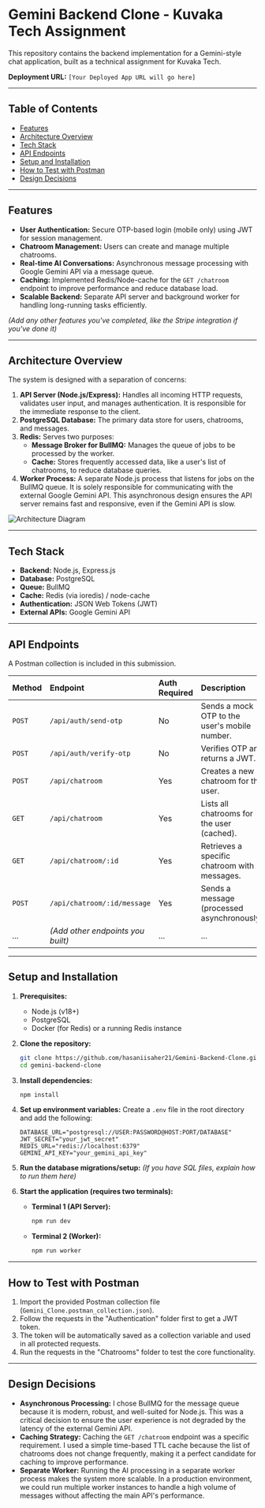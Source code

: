 # Gemini Backend Clone - Kuvaka Tech Assignment

This repository contains the backend implementation for a Gemini-style chat application, built as a technical assignment for Kuvaka Tech.

**Deployment URL:** `[Your Deployed App URL will go here]`

---

## Table of Contents

- [Features](#features)
- [Architecture Overview](#architecture-overview)
- [Tech Stack](#tech-stack)
- [API Endpoints](#api-endpoints)
- [Setup and Installation](#setup-and-installation)
- [How to Test with Postman](#how-to-test-with-postman)
- [Design Decisions](#design-decisions)

---

## Features

- **User Authentication:** Secure OTP-based login (mobile only) using JWT for session management.
- **Chatroom Management:** Users can create and manage multiple chatrooms.
- **Real-time AI Conversations:** Asynchronous message processing with Google Gemini API via a message queue.
- **Caching:** Implemented Redis/Node-cache for the `GET /chatroom` endpoint to improve performance and reduce database load.
- **Scalable Backend:** Separate API server and background worker for handling long-running tasks efficiently.

*(Add any other features you've completed, like the Stripe integration if you've done it)*

---

## Architecture Overview

The system is designed with a separation of concerns:

1.  **API Server (Node.js/Express):** Handles all incoming HTTP requests, validates user input, and manages authentication. It is responsible for the immediate response to the client.
2.  **PostgreSQL Database:** The primary data store for users, chatrooms, and messages.
3.  **Redis:** Serves two purposes:
    * **Message Broker for BullMQ:** Manages the queue of jobs to be processed by the worker.
    * **Cache:** Stores frequently accessed data, like a user's list of chatrooms, to reduce database queries.
4.  **Worker Process:** A separate Node.js process that listens for jobs on the BullMQ queue. It is solely responsible for communicating with the external Google Gemini API. This asynchronous design ensures the API server remains fast and responsive, even if the Gemini API is slow.

![Architecture Diagram](https://i.imgur.com/8aGZ5eB.png)

---

## Tech Stack

- **Backend:** Node.js, Express.js
- **Database:** PostgreSQL
- **Queue:** BullMQ
- **Cache:** Redis (via ioredis) / node-cache
- **Authentication:** JSON Web Tokens (JWT)
- **External APIs:** Google Gemini API

---

## API Endpoints

A Postman collection is included in this submission.

| Method | Endpoint                  | Auth Required | Description                                     |
| :----- | :------------------------ | :------------ | :---------------------------------------------- |
| `POST` | `/api/auth/send-otp`      | No            | Sends a mock OTP to the user's mobile number.   |
| `POST` | `/api/auth/verify-otp`    | No            | Verifies OTP and returns a JWT.                 |
| `POST` | `/api/chatroom`           | Yes           | Creates a new chatroom for the user.            |
| `GET`  | `/api/chatroom`           | Yes           | Lists all chatrooms for the user (cached).      |
| `GET`  | `/api/chatroom/:id`       | Yes           | Retrieves a specific chatroom with messages.    |
| `POST` | `/api/chatroom/:id/message` | Yes           | Sends a message (processed asynchronously). |
| ...    | *(Add other endpoints you built)* | ...           | ...                                             |

---

## Setup and Installation

1.  **Prerequisites:**
    * Node.js (v18+)
    * PostgreSQL
    * Docker (for Redis) or a running Redis instance

2.  **Clone the repository:**
    ```bash
    git clone https://github.com/hasaniisaher21/Gemini-Backend-Clone.git
    cd gemini-backend-clone
    ```

3.  **Install dependencies:**
    ```bash
    npm install
    ```

4.  **Set up environment variables:**
    Create a `.env` file in the root directory and add the following:
    ```
    DATABASE_URL="postgresql://USER:PASSWORD@HOST:PORT/DATABASE"
    JWT_SECRET="your_jwt_secret"
    REDIS_URL="redis://localhost:6379"
    GEMINI_API_KEY="your_gemini_api_key"
    ```

5.  **Run the database migrations/setup:**
    *(If you have SQL files, explain how to run them here)*

6.  **Start the application (requires two terminals):**
    * **Terminal 1 (API Server):**
        ```bash
        npm run dev
        ```
    * **Terminal 2 (Worker):**
        ```bash
        npm run worker
        ```

---

## How to Test with Postman

1.  Import the provided Postman collection file (`Gemini_Clone.postman_collection.json`).
2.  Follow the requests in the "Authentication" folder first to get a JWT token.
3.  The token will be automatically saved as a collection variable and used in all protected requests.
4.  Run the requests in the "Chatrooms" folder to test the core functionality.

---

## Design Decisions

-   **Asynchronous Processing:** I chose BullMQ for the message queue because it is modern, robust, and well-suited for Node.js. This was a critical decision to ensure the user experience is not degraded by the latency of the external Gemini API.
-   **Caching Strategy:** Caching the `GET /chatroom` endpoint was a specific requirement. I used a simple time-based TTL cache because the list of chatrooms does not change frequently, making it a perfect candidate for caching to improve performance.
-   **Separate Worker:** Running the AI processing in a separate worker process makes the system more scalable. In a production environment, we could run multiple worker instances to handle a high volume of messages without affecting the main API's performance.
